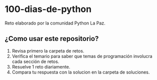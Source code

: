 # 100-dias-de-python

Reto elaborado por la comunidad Python La Paz.

## ¿Como usar este repositorio?

1. Revisa primero la carpeta de retos.
2. Verifica el temario para saber que temas de programación involucra cada sección de retos.
3. Resuelve 1 reto diariamente.
4. Compara tu respuesta con la solucion en la carpeta de soluciones.
